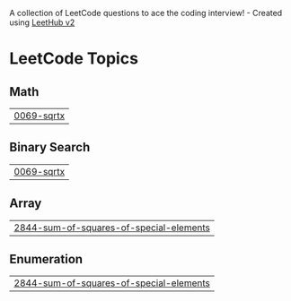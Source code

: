 A collection of LeetCode questions to ace the coding interview! - Created using [LeetHub v2](https://github.com/arunbhardwaj/LeetHub-2.0)
<!---LeetCode Topics Start-->
# LeetCode Topics
## Math
|  |
| ------- |
| [0069-sqrtx](https://github.com/Jango-bit/Leetcode-solutions/tree/master/0069-sqrtx) |
## Binary Search
|  |
| ------- |
| [0069-sqrtx](https://github.com/Jango-bit/Leetcode-solutions/tree/master/0069-sqrtx) |
## Array
|  |
| ------- |
| [2844-sum-of-squares-of-special-elements](https://github.com/Jango-bit/Leetcode-solutions/tree/master/2844-sum-of-squares-of-special-elements) |
## Enumeration
|  |
| ------- |
| [2844-sum-of-squares-of-special-elements](https://github.com/Jango-bit/Leetcode-solutions/tree/master/2844-sum-of-squares-of-special-elements) |
<!---LeetCode Topics End-->
